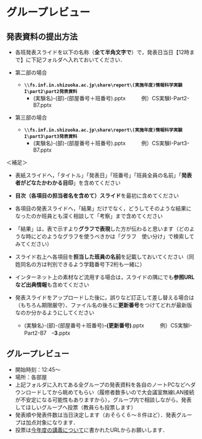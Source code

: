 # グループレビュー
## 発表資料の提出方法

-   各班発表スライドを以下の名称（**全て半角文字で**）で，発表日当日【12時まで】に下記フォルダへ入れておいてください．

-   第二部の場合
    -   **`\\fs.inf.in.shizuoka.ac.jp\share\report\(実施年度)情報科学実験I\part2\part2発表資料`**
        -   (実験名)-(部)-(部屋番号＋班番号).pptx　　　例）CS実験I-Part2-B7.pptx

-   第三部の場合
    -   **`\\fs.inf.in.shizuoka.ac.jp\share\report\(実施年度)情報科学実験I\part3\part3発表資料`**
        -   (実験名)-(部)-(部屋番号＋班番号).pptx　　　例）CS実験I-Part3-B7.pptx

  
＜補足＞

-   表紙スライドへ，「タイトル」「発表日」「班番号」「班員全員の名前」「**発表者がどなたかわかる目印**」を含めてください
-   **目次（各項目の担当者名を含めて）スライド**を最初に含めてください
-   各項目の発表スライドへ，「結果」だけでなく，どうしてそのような結果になったのか班員とも深く相談して「考察」まで含めてください
-   「結果」は，表で示すより**グラフで表現**した方が伝わると思います（どのような時にどのようなグラフを使うべきかは「グラフ　使い分け」で検索してみてください）
-   スライド右上へ各項目を**担当した班員の名前**を記載しておいてください（同姓同名の方は判別できるよう学籍番号下2桁も一緒に）
-   インターネット上の素材など流用する場合は，スライドの隅にでも**参照URLなど出典情報**も含めてください
-   発表スライドをアップロードした後に，誤りなど訂正して差し替える場合は（もちろん期限厳守）、ファイル名の後ろに**更新番号**をつけてどれが最新版なのか分かるようにしてください

    -   (実験名)-(部)-(部屋番号＋班番号)**\-(更新番号)**.pptx　　　例）CS実験I-Part2-B7　**\-3**.pptx

## グループレビュー

-   開始時刻：12:45～
-   場所：各部屋
-   上記フォルダに入れてある全グループの発表資料を各自のノートPCなどへダウンロードしてから眺めてもらい（履修者数多いので大会議室無線LAN接続が不安定になる可能性もありますから），グループ内で相談しながら，発表してほしいグループへ投票（教員らも投票します）
-   発表順や発表件数は当日決定します（おそらく６〜８件ほど）．発表グループは加点対象になります．
-   投票は[今年度の講義について](../schedule)に書かれたURLからお願いします．